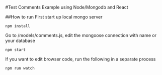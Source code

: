 #Test Comments Example using Node/Mongodb and React

##How to run
First start up local mongo server

	npm install

Go to /models/comments.js, edit the mongoose connection with name or your database

	npm start

If you want to edit browser code, run the following in a separate process

	npm run watch
